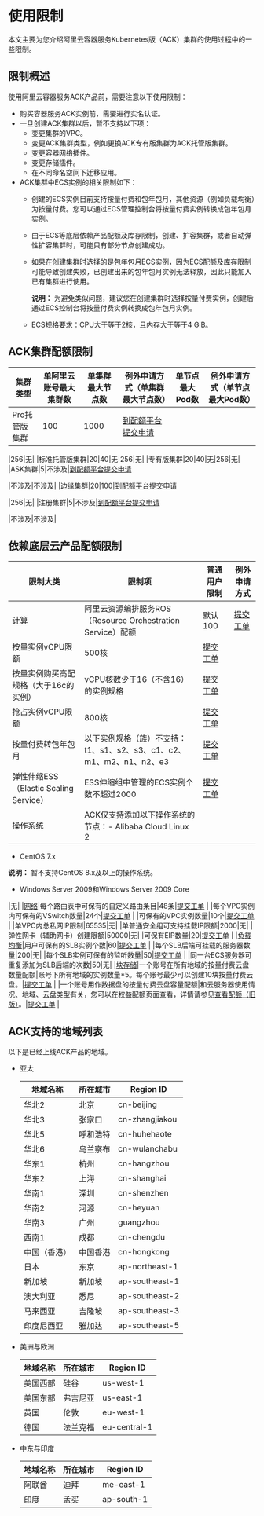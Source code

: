 # 使用限制

本文主要为您介绍阿里云容器服务Kubernetes版（ACK）集群的使用过程中的一些限制。

## 限制概述

使用阿里云容器服务ACK产品前，需要注意以下使用限制：

-   购买容器服务ACK实例前，需要进行实名认证。
-   一旦创建ACK集群以后，暂不支持以下项：
    -   变更集群的VPC。
    -   变更ACK集群类型，例如更换ACK专有版集群为ACK托管版集群。
    -   变更容器网络插件。
    -   变更存储插件。
    -   在不同命名空间下迁移应用。
-   ACK集群中ECS实例的相关限制如下：
    -   创建的ECS实例目前支持按量付费和包年包月，其他资源（例如负载均衡）为按量付费。您可以通过ECS管理控制台将按量付费实例转换成包年包月实例。
    -   由于ECS等底层依赖产品配额及库存限制，创建、扩容集群，或者自动弹性扩容集群时，可能只有部分节点创建成功。
    -   如果在创建集群时选择的是包年包月ECS实例，因为ECS配额及库存限制可能导致创建失败，已创建出来的包年包月实例无法释放，因此只能加入已有集群进行使用。

        **说明：** 为避免类似问题，建议您在创建集群时选择按量付费实例，创建后通过ECS控制台将按量付费实例转换成包年包月实例。

    -   ECS规格要求：CPU大于等于2核，且内存大于等于4 GiB。

## ACK集群配额限制

|集群类型|单阿里云账号最大集群数|单集群最大节点数|例外申请方式（单集群最大节点数）|单节点最大Pod数|例外申请方式（单节点最大Pod数）|
|----|-----------|--------|----------------|---------|-----------------|
|Pro托管版集群|100|1000|[到配额平台提交申请](https://quotas.console.aliyun.com/products/csk/quotas)

|256|无|
|标准托管版集群|20|40|无|256|无|
|专有版集群|20|40|无|256|无|
|ASK集群|5|不涉及|[到配额平台提交申请](https://quotas.console.aliyun.com/products/csk/quotas)

|不涉及|不涉及|
|边缘集群|20|100|[到配额平台提交申请](https://quotas.console.aliyun.com/products/csk/quotas)

|256|无|
|注册集群|5|不涉及|[到配额平台提交申请](https://quotas.console.aliyun.com/products/csk/quotas)

|不涉及|不涉及|

## 依赖底层云产品配额限制

|限制大类|限制项|普通用户限制|例外申请方式|
|----|---|------|------|
|[计算](/intl.zh-CN/产品简介/使用限制.md)|阿里云资源编排服务ROS（Resource Orchestration Service）配额|默认100|[提交工单](https://workorder-intl.console.aliyun.com/console.htm) |
|按量实例vCPU限额|500核|[提交工单](https://workorder-intl.console.aliyun.com/console.htm) |
|按量实例购买高配规格（大于16c的实例）|vCPU核数少于16（不含16）的实例规格|[提交工单](https://workorder-intl.console.aliyun.com/console.htm) |
|抢占实例vCPU限额|800核|[提交工单](https://workorder-intl.console.aliyun.com/console.htm) |
|按量付费转包年包月|以下实例规格（族）不支持：t1、s1、s2、s3、c1、c2、m1、m2、n1、n2、e3|[提交工单](https://workorder-intl.console.aliyun.com/console.htm) |
|弹性伸缩ESS（Elastic Scaling Service）|ESS伸缩组中管理的ECS实例个数不超过2000|[提交工单](https://workorder-intl.console.aliyun.com/console.htm) |
|操作系统|ACK仅支持添加以下操作系统的节点：-   Alibaba Cloud Linux 2
-   CentOS 7.x

**说明：** 暂不支持CentOS 8.x及以上的操作系统。

-   Windows Server 2009和Windows Server 2009 Core

|无|
|[网络](/intl.zh-CN/产品简介/使用限制/限制与配额.md)|每个路由表中可保有的自定义路由条目|48条|[提交工单](https://workorder-intl.console.aliyun.com/console.htm) |
|每个VPC实例内可保有的VSwitch数量|24个|[提交工单](https://workorder-intl.console.aliyun.com/console.htm) |
|可保有的VPC实例数量|10个|[提交工单](https://workorder-intl.console.aliyun.com/console.htm) |
|单VPC内总私网IP限制|65535|无|
|单普通安全组可支持挂载IP限额|2000|无|
|弹性网卡（辅助网卡）创建限额|50000|无|
|可保有EIP数量|20|[提交工单](https://workorder-intl.console.aliyun.com/console.htm) |
|[负载均衡](/intl.zh-CN/传统型负载均衡CLB/CLB用户指南/产品限制/使用限制.md)|用户可保有的SLB实例个数|60|[提交工单](https://workorder-intl.console.aliyun.com/console.htm) |
|每个SLB后端可挂载的服务器数量|200|无|
|每个SLB实例可保有的监听数量|50|[提交工单](https://workorder-intl.console.aliyun.com/console.htm) |
|同一台ECS服务器可重复添加为SLB后端的次数|50|无|
|[块存储](/intl.zh-CN/产品简介/使用限制.md)|一个账号在所有地域的按量付费云盘数量配额|账号下所有地域的实例数量\*5。每个账号最少可以创建10块按量付费云盘。|[提交工单](https://workorder-intl.console.aliyun.com/console.htm) |
|一个账号用作数据盘的按量付费云盘容量配额|和云服务器使用情况、地域、云盘类型有关，您可以在权益配额页面查看，详情请参见[查看配额（旧版）]()。|[提交工单](https://workorder-intl.console.aliyun.com/console.htm) |

## ACK支持的地域列表

以下是已经上线ACK产品的地域。

-   亚太

    |地域名称|所在城市|Region ID|
    |----|----|---------|
    |华北2|北京|cn-beijing|
    |华北3|张家口|cn-zhangjiakou|
    |华北5|呼和浩特|cn-huhehaote|
    |华北6|乌兰察布|cn-wulanchabu|
    |华东1|杭州|cn-hangzhou|
    |华东2|上海|cn-shanghai|
    |华南1|深圳|cn-shenzhen|
    |华南2|河源|cn-heyuan|
    |华南3|广州|guangzhou|
    |西南1|成都|cn-chengdu|
    |中国（香港）|中国香港|cn-hongkong|
    |日本|东京|ap-northeast-1|
    |新加坡|新加坡|ap-southeast-1|
    |澳大利亚|悉尼|ap-southeast-2|
    |马来西亚|吉隆坡|ap-southeast-3|
    |印度尼西亚|雅加达|ap-southeast-5|

-   美洲与欧洲

    |地域名称|所在城市|Region ID|
    |----|----|---------|
    |美国西部|硅谷|us-west-1|
    |美国东部|弗吉尼亚|us-east-1|
    |英国|伦敦|eu-west-1|
    |德国|法兰克福|eu-central-1|

-   中东与印度

    |地域名称|所在城市|Region ID|
    |----|----|---------|
    |阿联酋|迪拜|me-east-1|
    |印度|孟买|ap-south-1|


